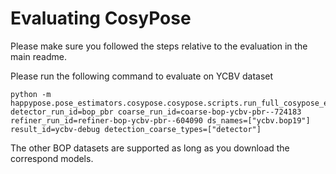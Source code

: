 # Evaluating CosyPose

Please make sure you followed the steps relative to the evaluation in the main readme.

Please run the following command to evaluate on YCBV dataset

```
python -m happypose.pose_estimators.cosypose.cosypose.scripts.run_full_cosypose_eval_new detector_run_id=bop_pbr coarse_run_id=coarse-bop-ycbv-pbr--724183 refiner_run_id=refiner-bop-ycbv-pbr--604090 ds_names=["ycbv.bop19"] result_id=ycbv-debug detection_coarse_types=["detector"]
```

The other BOP datasets are supported as long as you download the correspond models.

